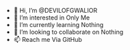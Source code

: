 - 👋 Hi, I’m @DEVILOFGWALIOR
- 👀 I’m interested in Only Me
- 🌱 I’m currently learning Nothing
- 💞️ I’m looking to collaborate on Nothing
- 📫 Reach me Via GitHub

<!---
DEVILOFGWALIOR/DEVILOFGWALIOR is a ✨ special ✨ repository because its `README.md` (this file) appears on your GitHub profile.
You can click the Preview link to take a look at your changes.
--->
